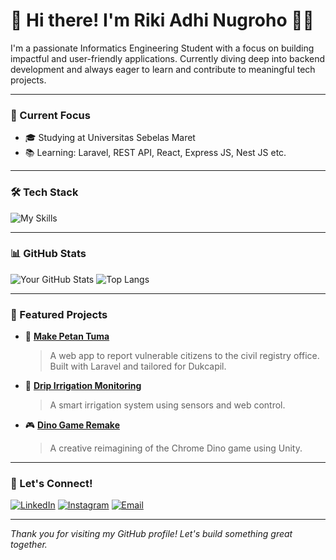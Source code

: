 # 👋 Hi there! I'm Riki Adhi Nugroho 👨‍💻

I'm a passionate Informatics Engineering Student with a focus on building impactful and user-friendly applications. Currently diving deep into backend development and always eager to learn and contribute to meaningful tech projects.

---

### 💼 Current Focus
- 🎓 Studying at Universitas Sebelas Maret
- 📚 Learning: Laravel, REST API, React, Express JS, Nest JS etc.

---

### 🛠️ Tech Stack
![My Skills](https://skillicons.dev/icons?i=html,css,js,php,laravel,vue,react,tailwind,mysql,git,github,vscode)

---

### 📊 GitHub Stats
![Your GitHub Stats](https://github-readme-stats.vercel.app/api?username=yourusername&show_icons=true&theme=tokyonight&count_private=true)
![Top Langs](https://github-readme-stats.vercel.app/api/top-langs/?username=yourusername&layout=compact&theme=tokyonight)

---

### 📂 Featured Projects

- 🧾 [**Make Petan Tuma**](link-ke-repo)
  > A web app to report vulnerable citizens to the civil registry office. Built with Laravel and tailored for Dukcapil.

- 🌱 [**Drip Irrigation Monitoring**](link-ke-repo)
  > A smart irrigation system using sensors and web control.

- 🎮 [**Dino Game Remake**](link-ke-repo)
  > A creative reimagining of the Chrome Dino game using Unity.

---

### 🤝 Let's Connect!
[![LinkedIn](https://img.shields.io/badge/LinkedIn-blue?style=for-the-badge&logo=linkedin&logoColor=white)](https://linkedin.com/in/rikiadhin)
[![Instagram](https://img.shields.io/badge/Instagram-E4405F?style=for-the-badge&logo=instagram&logoColor=white)](https://instagram.com/rikiadhin)
[![Email](https://img.shields.io/badge/Email-D14836?style=for-the-badge&logo=gmail&logoColor=white)](mailto:rikiadhin@gmail.com)

---

_Thank you for visiting my GitHub profile! Let's build something great together._


<!---
zidanfathulhakim/zidanfathulhakim is a ✨ special ✨ repository because its `README.md` (this file) appears on your GitHub profile.
You can click the Preview link to take a look at your changes.
--->
